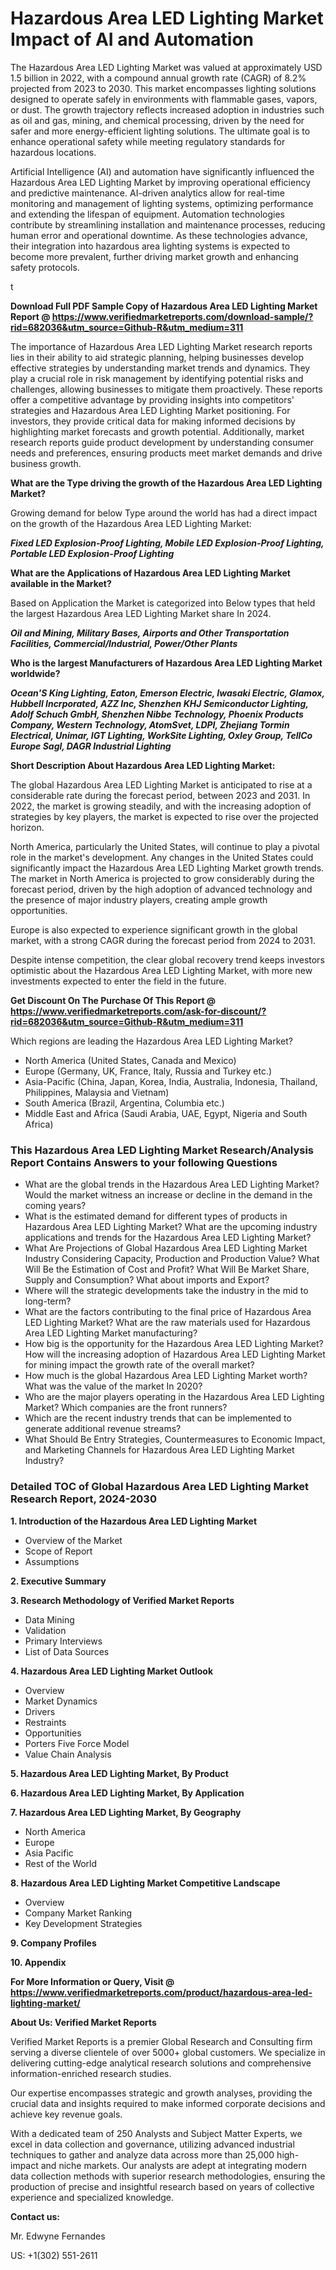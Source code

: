 <meta name="title" content="Global Hazardous Area LED Lighting Market Impact of AI and Automation"><meta name="description" content="The Hazardous Area LED Lighting Market was valued at approximately USD 1.5 billion in 2022, with a compound annual growth rate (CAGR) of 8.2% projected from 2023 to 20"><meta name="title" content="Hazardous Area LED Lighting Market Size, Share, Scope, Trends, Growth, Opportunities, Analysis, Forecast"><h1>Hazardous Area LED Lighting Market Impact of AI and Automation</h1><p>The Hazardous Area LED Lighting Market was valued at approximately USD 1.5 billion in 2022, with a compound annual growth rate (CAGR) of 8.2% projected from 2023 to 2030. This market encompasses lighting solutions designed to operate safely in environments with flammable gases, vapors, or dust. The growth trajectory reflects increased adoption in industries such as oil and gas, mining, and chemical processing, driven by the need for safer and more energy-efficient lighting solutions. The ultimate goal is to enhance operational safety while meeting regulatory standards for hazardous locations.</p><p>Artificial Intelligence (AI) and automation have significantly influenced the Hazardous Area LED Lighting Market by improving operational efficiency and predictive maintenance. AI-driven analytics allow for real-time monitoring and management of lighting systems, optimizing performance and extending the lifespan of equipment. Automation technologies contribute by streamlining installation and maintenance processes, reducing human error and operational downtime. As these technologies advance, their integration into hazardous area lighting systems is expected to become more prevalent, further driving market growth and enhancing safety protocols.</p>t</p><p id="" class=""><strong>Download Full PDF Sample Copy of Hazardous Area LED Lighting Market Report @ <a href="https://www.verifiedmarketreports.com/download-sample/?rid=682036&utm_source=Github-R&utm_medium=311" target="_blank">https://www.verifiedmarketreports.com/download-sample/?rid=682036&utm_source=Github-R&utm_medium=311</a></strong></p><p>The importance of&nbsp;Hazardous Area LED Lighting Market research reports lies in their ability to aid strategic planning, helping businesses develop effective strategies by understanding market trends and dynamics. They play a crucial role in risk management by identifying potential risks and challenges, allowing businesses to mitigate them proactively. These reports offer a competitive advantage by providing insights into competitors' strategies and Hazardous Area LED Lighting Market positioning. For investors, they provide critical data for making informed decisions by highlighting market forecasts and growth potential. Additionally, market research reports guide product development by understanding consumer needs and preferences, ensuring products meet market demands and drive business growth.</p><p><strong>What are the&nbsp;Type driving the growth of the Hazardous Area LED Lighting Market?</strong></p><p id="" class="">Growing demand for below Type around the world has had a direct impact on the growth of the Hazardous Area LED Lighting Market:</p><em><strong>Fixed LED Explosion-Proof Lighting, Mobile LED Explosion-Proof Lighting, Portable LED Explosion-Proof Lighting</strong></em></p><strong>What are the&nbsp;Applications&nbsp;of Hazardous Area LED Lighting Market available in the Market?</strong></p><p id="" class="">Based on Application the Market is categorized into Below types that held the largest Hazardous Area LED Lighting Market share In 2024.</p><em><strong>Oil and Mining, Military Bases, Airports and Other Transportation Facilities, Commercial/Industrial, Power/Other Plants</strong></em></p><strong>Who is the largest Manufacturers of Hazardous Area LED Lighting Market worldwide?</strong></p><p><em><strong>Ocean'S King Lighting, Eaton, Emerson Electric, Iwasaki Electric, Glamox, Hubbell Incrporated, AZZ Inc, Shenzhen KHJ Semiconductor Lighting, Adolf Schuch GmbH, Shenzhen Nibbe Technology, Phoenix Products Company, Western Technology, AtomSvet, LDPI, Zhejiang Tormin Electrical, Unimar, IGT Lighting, WorkSite Lighting, Oxley Group, TellCo Europe Sagl, DAGR Industrial Lighting</strong></em></p><p id="" class=""><strong>Short Description About Hazardous Area LED Lighting Market:</strong></p><p>The global Hazardous Area LED Lighting Market is anticipated to rise at a considerable rate during the forecast period, between 2023 and 2031. In 2022, the market is growing steadily, and with the increasing adoption of strategies by key players, the market is expected to rise over the projected horizon.</p><p>North America, particularly the United States, will continue to play a pivotal role in the market's development. Any changes in the United States could significantly impact the Hazardous Area LED Lighting Market growth trends. The market in North America is projected to grow considerably during the forecast period, driven by the high adoption of advanced technology and the presence of major industry players, creating ample growth opportunities.</p><p>Europe is also expected to experience significant growth in the global market, with a strong CAGR during the forecast period from 2024 to 2031.</p><p>Despite intense competition, the clear global recovery trend keeps investors optimistic about the Hazardous Area LED Lighting Market, with more new investments expected to enter the field in the future.</p><p id="" class=""><strong>Get Discount On The Purchase Of This Report @ <a href="https://www.verifiedmarketreports.com/ask-for-discount/?rid=682036&utm_source=Github-R&utm_medium=311" target="_blank">https://www.verifiedmarketreports.com/ask-for-discount/?rid=682036&utm_source=Github-R&utm_medium=311</a></strong></p>Which regions are leading the Hazardous Area LED Lighting Market?</p><ul><li>North America (United States, Canada and Mexico)</li><li>Europe (Germany, UK, France, Italy, Russia and Turkey etc.)</li><li>Asia-Pacific (China, Japan, Korea, India, Australia, Indonesia, Thailand, Philippines, Malaysia and Vietnam)</li><li>South America (Brazil, Argentina, Columbia etc.)</li><li>Middle East and Africa (Saudi Arabia, UAE, Egypt, Nigeria and South Africa)</li></ul><h3 id="" class="">This Hazardous Area LED Lighting Market Research/Analysis Report Contains Answers to your following Questions</h3><ul><li>What are the global trends in the Hazardous Area LED Lighting Market? Would the market witness an increase or decline in the demand in the coming years?</li><li>What is the estimated demand for different types of products in Hazardous Area LED Lighting Market? What are the upcoming industry applications and trends for the Hazardous Area LED Lighting Market?</li><li>What Are Projections of Global Hazardous Area LED Lighting Market Industry Considering Capacity, Production and Production Value? What Will Be the Estimation of Cost and Profit? What Will Be Market Share, Supply and Consumption? What about imports and Export?</li><li>Where will the strategic developments take the industry in the mid to long-term?</li><li>What are the factors contributing to the final price of Hazardous Area LED Lighting Market? What are the raw materials used for Hazardous Area LED Lighting Market manufacturing?</li><li>How big is the opportunity for the Hazardous Area LED Lighting Market? How will the increasing adoption of Hazardous Area LED Lighting Market for mining impact the growth rate of the overall market?</li><li>How much is the global Hazardous Area LED Lighting Market worth? What was the value of the market In 2020?</li><li>Who are the major players operating in the Hazardous Area LED Lighting Market? Which companies are the front runners?</li><li>Which are the recent industry trends that can be implemented to generate additional revenue streams?</li><li>What Should Be Entry Strategies, Countermeasures to Economic Impact, and Marketing Channels for Hazardous Area LED Lighting Market Industry?</li></ul><h3 id="" class="">Detailed TOC of Global Hazardous Area LED Lighting Market Research Report, 2024-2030</h3><p id="" class=""><strong>1. Introduction of the Hazardous Area LED Lighting Market</strong></p><ul><li>Overview of the Market</li><li>Scope of Report</li><li>Assumptions</li></ul><p id="" class=""><strong>2. Executive Summary</strong></p><p id="" class=""><strong>3. Research Methodology of Verified Market Reports</strong></p><ul><li>Data Mining</li><li>Validation</li><li>Primary Interviews</li><li>List of Data Sources</li></ul><p id="" class=""><strong>4. Hazardous Area LED Lighting Market Outlook</strong></p><ul><li>Overview</li><li>Market Dynamics</li><li>Drivers</li><li>Restraints</li><li>Opportunities</li><li>Porters Five Force Model</li><li>Value Chain Analysis</li></ul><p id="" class=""><strong>5. Hazardous Area LED Lighting Market, By Product</strong></p><p id="" class=""><strong>6. Hazardous Area LED Lighting Market, By Application</strong></p><p id="" class=""><strong>7. Hazardous Area LED Lighting Market, By Geography</strong></p><ul><li>North America</li><li>Europe</li><li>Asia Pacific</li><li>Rest of the World</li></ul><p id="" class=""><strong>8. Hazardous Area LED Lighting Market Competitive Landscape</strong></p><ul><li>Overview</li><li>Company Market Ranking</li><li>Key Development Strategies</li></ul><p id="" class=""><strong>9. Company Profiles</strong></p><p id="" class=""><strong>10. Appendix</strong></p><p id="" class=""><strong>For More Information or Query, Visit @ <a href="https://www.verifiedmarketreports.com/product/hazardous-area-led-lighting-market/" target="_blank">https://www.verifiedmarketreports.com/product/hazardous-area-led-lighting-market/</a></strong></p><p id="" class=""><strong>About Us: Verified Market Reports</strong></p><p id="" class="">Verified Market Reports is a premier Global Research and Consulting firm serving a diverse clientele of over 5000+ global customers. We specialize in delivering cutting-edge analytical research solutions and comprehensive information-enriched research studies.</p><p id="" class="">Our expertise encompasses strategic and growth analyses, providing the crucial data and insights required to make informed corporate decisions and achieve key revenue goals.</p><p id="" class="">With a dedicated team of 250 Analysts and Subject Matter Experts, we excel in data collection and governance, utilizing advanced industrial techniques to gather and analyze data across more than 25,000 high-impact and niche markets. Our analysts are adept at integrating modern data collection methods with superior research methodologies, ensuring the production of precise and insightful research based on years of collective experience and specialized knowledge.</p><p id="" class=""><strong>Contact us:</strong></p><p id="" class="">Mr. Edwyne Fernandes</p><p id="" class="">US: +1(302) 551-2611</p>